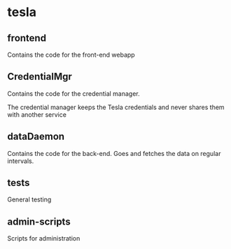tesla
=====


frontend
--------

Contains the code for the front-end webapp


CredentialMgr
-------------

Contains the code for the credential manager.

The credential manager keeps the Tesla credentials and never shares them with another service

dataDaemon
----------

Contains the code for the back-end.
Goes and fetches the data on regular intervals.

tests
-----

General testing 


admin-scripts
-------------

Scripts for administration
